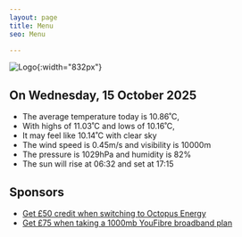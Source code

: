 ```yaml
---
layout: page
title: Menu
seo: Menu

---
```


![Logo](/images/logo.jpg){:width="832px"}

<!-- weather_marker starts -->
## On Wednesday, 15 October 2025

- The average temperature today is 10.86˚C,
- With highs of 11.03˚C and lows of 10.16˚C,
- It may feel like 10.14˚C with clear sky
- The wind speed is 0.45m/s and visibility is 10000m
- The pressure is 1029hPa and humidity is 82%
- The sun will rise at 06:32 and set at 17:15

<!-- weather_marker ends -->

## Sponsors

- [Get £50 credit when switching to Octopus Energy](https://bit.ly/3oD1nnS)
- [Get £75 when taking a 1000mb YouFibre broadband plan](https://aklam.io/91zWhU?)
